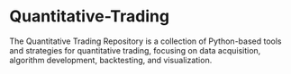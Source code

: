 # Quantitative-Trading
The Quantitative Trading Repository is a collection of Python-based tools and strategies for quantitative trading, focusing on data acquisition, algorithm development, backtesting, and visualization.
